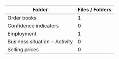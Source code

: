 | Folder                        |   Files / Folders |
|-------------------------------|-------------------|
| Order books                   |                 1 |
| Confidence indicators         |                 0 |
| Employment                    |                 1 |
| Business situation - Activity |                 0 |
| Selling prices                |                 0 |